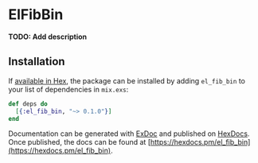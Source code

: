 # ElFibBin

**TODO: Add description**

## Installation

If [available in Hex](https://hex.pm/docs/publish), the package can be installed
by adding `el_fib_bin` to your list of dependencies in `mix.exs`:

```elixir
def deps do
  [{:el_fib_bin, "~> 0.1.0"}]
end
```

Documentation can be generated with [ExDoc](https://github.com/elixir-lang/ex_doc)
and published on [HexDocs](https://hexdocs.pm). Once published, the docs can
be found at [https://hexdocs.pm/el_fib_bin](https://hexdocs.pm/el_fib_bin).

